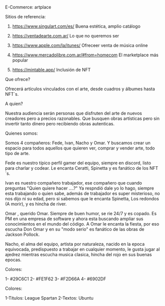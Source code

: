 E-Commerce: artplace

Sitios de referencia:
1. https://www.singulart.com/es/ Buena estética, amplio catálogo

2. https://ventadearte.com.ar/ Lo que no queremos ser

3. https://www.apple.com/la/itunes/ Ofreceer venta de música online

4. https://www.mercadolibre.com.ar/#from=homecom El marketplace más popular

5. https://mintable.app/ Inclusión de NFT

Que ofrece?

Ofrecerá artículos vinculados con el arte, desde cuadros y álbumes hasta NFT´s.

A quien?

Nuestra audiencia serán personas que disfruten del arte de nuevos creadores pero a precios razonables.
Que busquen obras artísticas pero sin invertir tanto dinero pero recibiendo obras autenticas.


Quienes somos:

Somos 4 compañeros: Fede, Ivan, Nacho y Omar.
Y buscamos crear un espacio para todos aquellos que quieren ver, comprar y vender arte, todo tipo de arte.

Fede es nuestro típico perfil gamer del equipo, siempre en discord, listo para charlar y codear. Le encanta Ceratti, Spinetta y es fanático de los NFT´s.

Ivan es nuestro compañero trabajador, ese compañero que cuando preguntas "Quien quiere hacer ....?" Ya respndió dale yo lo hago, siempre esta trabajando o quien sabe, además de trabajador es super misterioso, no nos dijo ni su edad, pero si sabemos que le encanta Spinetta, Los redondos (A morir), y es hincha de river.

Omar , querido Omar. Siempre de buen humor, se rie 24/7 y es copado. Es PM en una empresa de software y ahora esta buscando ampliar sus conocimientos en el mundo del código. A Omar le encanta la fiesta, por eso escucha Don Omar y en su "modo serio" es fanático de las obras de Jackson Pollock.

Nacho, el alma del equipo, artista por naturaleza, nacido en la epoca equivocada, predispuesto a trabajar en cualquier momento, le gusta jugar al ajedrez mientras escucha musica clasica, hincha del rojo en sus buenas epocas.

Colores:

1- #29C6C1
2- #FE1F62
3- #F2D66A
4- #6902DF

Colores:

1-Titulos: League Spartan
2-Textos: Ubuntu